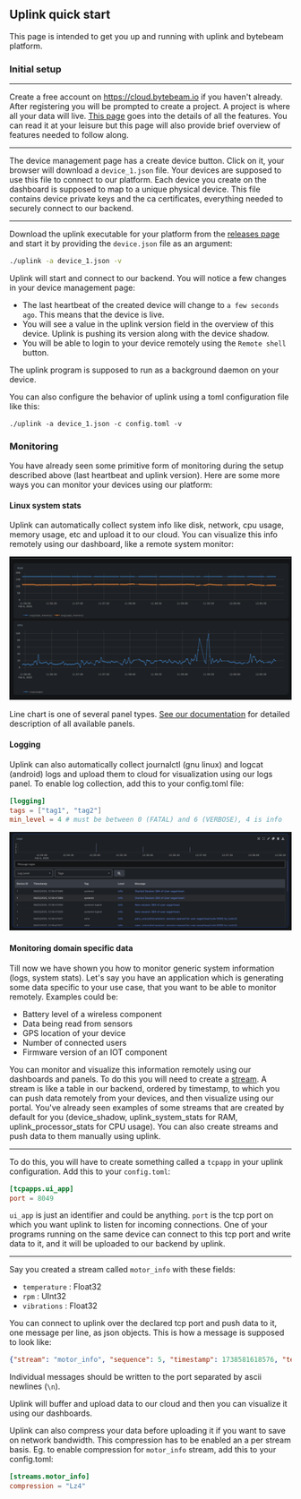 ## Uplink quick start

This page is intended to get you up and running with uplink and bytebeam platform.

### Initial setup

---

Create a free account on https://cloud.bytebeam.io if you haven't already. After registering you will be prompted to create
a project. A project is where all your data will live. [This page](https://bytebeamio.mintlify.app/platform-guide/introduction) 
goes into the details of all the features. You can read it at your leisure but this page will also provide brief overview
of features needed to follow along.

---

The device management page has a create device button. Click on it, your browser will download a `device_1.json` file. Your devices
are supposed to use this file to connect to our platform. Each device you create on the dashboard is supposed to map to a unique physical device.
This file contains device private keys and the ca certificates, everything needed to securely connect to our backend.

--- 

Download the uplink executable for your platform from the [releases page](https://github.com/bytebeamio/uplink/releases) and start it by providing the `device.json` file as an argument:

```sh
./uplink -a device_1.json -v
```

Uplink will start and connect to our backend. You will notice a few changes in your device management page:

* The last heartbeat of the created device will change to `a few seconds ago`. This means that the device is live.
* You will see a value in the uplink version field in the overview of this device. Uplink is pushing its version along with the device shadow.
* You will be able to login to your device remotely using the `Remote shell` button. 

The uplink program is supposed to run as a background daemon on your device.

You can also configure the behavior of uplink using a toml configuration file like this:

```shell
./uplink -a device_1.json -c config.toml -v
```

### Monitoring

You have already seen some primitive form of monitoring during the setup described above (last heartbeat and uplink version). Here are some more ways you can monitor your
devices using our platform:

#### Linux system stats

Uplink can automatically collect system info like disk, network, cpu usage, memory usage, etc and upload it to our cloud.
You can visualize this info remotely using our dashboard, like a remote system monitor:

![System stats](assets/system_stats.png)

Line chart is one of several panel types. [See our documentation](https://bytebeamio.mintlify.app/platform-guide/dashboards/panels/introduction-to-panels) for detailed description of all available panels.

#### Logging

Uplink can also automatically collect journalctl (gnu linux) and logcat (android) logs and upload them to cloud for visualization using our logs panel. 
To enable log collection, add this to your config.toml file:

```toml
[logging]
tags = ["tag1", "tag2"]
min_level = 4 # must be between 0 (FATAL) and 6 (VERBOSE), 4 is info
```

![Logs](assets/logs.png)

#### Monitoring domain specific data

Till now we have shown you how to monitor generic system information (logs, system stats). Let's say you have an application
which is generating some data specific to your use case, that you want to be able to monitor remotely. Examples could be:

* Battery level of a wireless component
* Data being read from sensors
* GPS location of your device
* Number of connected users
* Firmware version of an IOT component

You can monitor and visualize this information remotely using our dashboards and panels. To do this you will need to create
a [stream](https://bytebeamio.mintlify.app/platform-guide/streams-tables/introduction-to-streams#introduction-to-streams-data-tables).
A stream is like a table in our backend, ordered by timestamp, to which you can push data remotely from your devices, and then
visualize using our portal. You've already seen examples of some streams that are created by default for you 
(device_shadow, uplink_system_stats for RAM, uplink_processor_stats for CPU usage). You can also create streams and push data to them manually using uplink. 

---

To do this, you will have to create something called a `tcpapp` in your uplink configuration. Add this to your `config.toml`:

```toml
[tcpapps.ui_app]
port = 8049
```

`ui_app` is just an identifier and could be anything. `port` is the tcp port on which you want uplink to listen for incoming connections.
One of your programs running on the same device can connect to this tcp port and write data to it, and it will be uploaded to our backend by uplink.

---

Say you created a stream called `motor_info` with these fields:
* `temperature` : Float32
* `rpm` : UInt32
* `vibrations` : Float32

You can connect to uplink over the declared tcp port and push data to it, one message per line, as json objects. This is how a message is supposed to look like:
```json
{"stream": "motor_info", "sequence": 5, "timestamp": 1738581618576, "temperature": 74, "rpm": 650, "vibrations": 0.31}
```
Individual messages should be written to the port separated by ascii newlines (`\n`).

Uplink will buffer and upload data to our cloud and then you can visualize it using our dashboards.

Uplink can also compress your data before uploading it if you want to save on network bandwidth. This compression has to be enabled
an a per stream basis. Eg. to enable compression for `motor_info` stream, add this to your config.toml:

```toml
[streams.motor_info]
compression = "Lz4"
```
